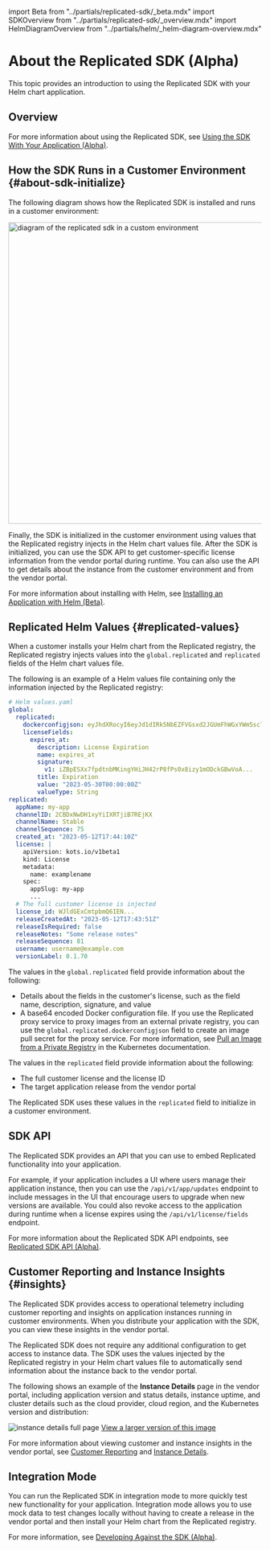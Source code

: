 import Beta from "../partials/replicated-sdk/_beta.mdx"
import SDKOverview from "../partials/replicated-sdk/_overview.mdx"
import HelmDiagramOverview from "../partials/helm/_helm-diagram-overview.mdx"

# About the Replicated SDK (Alpha)

This topic provides an introduction to using the Replicated SDK with your Helm chart application.

<Beta/>

## Overview

<SDKOverview/>

For more information about using the Replicated SDK, see [Using the SDK With Your Application (Alpha)](/vendor/replicated-sdk-using).

## How the SDK Runs in a Customer Environment {#about-sdk-initialize}

The following diagram shows how the Replicated SDK is installed and runs in a customer environment:

<img src="/images/sdk-overview-diagram.png" alt="diagram of the replicated sdk in a custom environment" width="600px"/> 

<HelmDiagramOverview/>

Finally, the SDK is initialized in the customer environment using values that the Replicated registry injects in the Helm chart values file. After the SDK is initialized, you can use the SDK API to get customer-specific license information from the vendor portal during runtime. You can also use the API to get details about the instance from the customer environment and from the vendor portal.

For more information about installing with Helm, see [Installing an Application with Helm (Beta)](install-with-helm).

## Replicated Helm Values {#replicated-values}

When a customer installs your Helm chart from the Replicated registry, the Replicated registry injects values into the `global.replicated` and `replicated` fields of the Helm chart values file. 

The following is an example of a Helm values file containing only the information injected by the Replicated registry:

```yaml
# Helm values.yaml
global:
  replicated:
    dockerconfigjson: eyJhdXRocyI6eyJd1dIRk5NbEZFVGsxd2JGUmFhWGxYWm5scloyNVRSV1pPT2pKT2NGaHhUVEpSUkU1...
    licenseFields:
      expires_at:
        description: License Expiration
        name: expires_at
        signature:
          v1: iZBpESXx7fpdtnbMKingYHiJH42rP8fPs0x8izy1mODckGBwVoA... 
        title: Expiration
        value: "2023-05-30T00:00:00Z"
        valueType: String
replicated:
  appName: my-app
  channelID: 2CBDxNwDH1xyYiIXRTjiB7REjKX
  channelName: Stable
  channelSequence: 75
  created_at: "2023-05-12T17:44:10Z"
  license: | 
    apiVersion: kots.io/v1beta1
    kind: License
    metadata:
      name: examplename
    spec:
      appSlug: my-app
      ...       
  # The full customer license is injected
  license_id: WJldGExCmtpbmQ6IEN...
  releaseCreatedAt: "2023-05-12T17:43:51Z"
  releaseIsRequired: false
  releaseNotes: "Some release notes"
  releaseSequence: 81
  username: username@example.com
  versionLabel: 0.1.70
```

The values in the `global.replicated` field provide information about the following:
* Details about the fields in the customer's license, such as the field name, description, signature, and value
* A base64 encoded Docker configuration file. If you use the Replicated proxy service to proxy images from an external private registry, you can use the `global.replicated.dockerconfigjson` field to create an image pull secret for the proxy service. For more information, see [Pull an Image from a Private Registry](https://kubernetes.io/docs/tasks/configure-pod-container/pull-image-private-registry) in the Kubernetes documentation. 

The values in the `replicated` field provide information about the following:
* The full customer license and the license ID
* The target application release from the vendor portal

The Replicated SDK uses these values in the `replicated` field to initialize in a customer environment.

## SDK API 

The Replicated SDK provides an API that you can use to embed Replicated functionality into your application.

For example, if your application includes a UI where users manage their application instance, then you can use the `/api/v1/app/updates` endpoint to include messages in the UI that encourage users to upgrade when new versions are available. You could also revoke access to the application during runtime when a license expires using the `/api/v1/license/fields` endpoint.

For more information about the Replicated SDK API endpoints, see [Replicated SDK API (Alpha)](/reference/replicated-sdk-apis).

## Customer Reporting and Instance Insights {#insights}

The Replicated SDK provides access to operational telemetry including customer reporting and insights on application instances running in customer environments. When you distribute your application with the SDK, you can view these insights in the vendor portal.

The Replicated SDK does not require any additional configuration to get access to instance data. The SDK uses the values injected by the Replicated registry in your Helm chart values file to automatically send information about the instance back to the vendor portal.

The following shows an example of the **Instance Details** page in the vendor portal, including application version and status details, instance uptime, and cluster details such as the cloud provider, cloud region, and the Kubernetes version and distribution:

![instance details full page](/images/instance-details.png)
[View a larger version of this image](/images/instance-details.png)

For more information about viewing customer and instance insights in the vendor portal, see [Customer Reporting](customer-reporting) and [Instance Details](instance-insights-details).

## Integration Mode

You can run the Replicated SDK in integration mode to more quickly test new functionality for your application. Integration mode allows you to use mock data to test changes locally without having to create a release in the vendor portal and then install your Helm chart from the Replicated registry.

For more information, see [Developing Against the SDK (Alpha)](replicated-sdk-development).